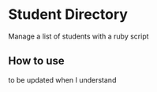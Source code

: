 Student Directory
=================

Manage a list of students with a ruby script

How to use
----------
to be updated when I understand
